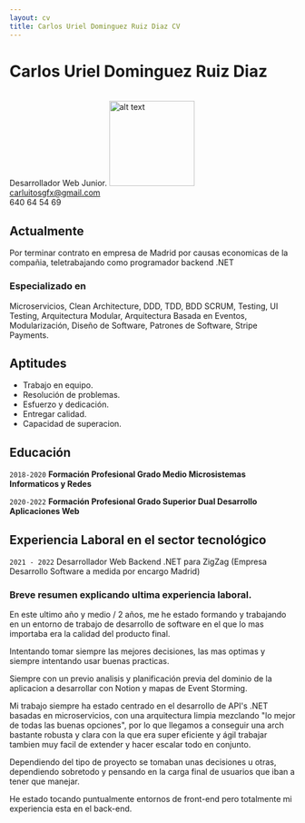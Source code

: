 ```yaml
---
layout: cv
title: Carlos Uriel Dominguez Ruiz Diaz CV
---
```

# Carlos Uriel Dominguez Ruiz Diaz

<br>
Desarrollador Web Junior.


<img src="https://i.postimg.cc/GpxFf5pq/Carlos-2022.png" alt="alt text" title="Carlos Uriel 2022" width="150"/>

<div id="webaddress">
<a href="carluitosgfx@gmail.com">carluitosgfx@gmail.com</a>
<br>
<a>640 64 54 69</a>
</div>


## Actualmente

Por terminar contrato en empresa de Madrid por causas economicas de la compañia, teletrabajando como programador backend .NET


### Especializado en

Microservicios, Clean Architecture, DDD, TDD, BDD SCRUM, Testing, UI Testing, Arquitectura Modular, Arquitectura Basada en Eventos, Modularización, Diseño de Software, Patrones de Software, Stripe Payments.


## Aptitudes
- Trabajo en equipo.
- Resolución de problemas.
- Esfuerzo y dedicación.
- Entregar calidad.
- Capacidad de superacion.


## Educación

`2018-2020`
__Formación Profesional Grado Medio Microsistemas Informaticos y Redes__

`2020-2022`
__Formación Profesional Grado Superior Dual Desarrollo Aplicaciones Web__


## Experiencia Laboral en el sector tecnológico

`2021 - 2022`
Desarrollador Web Backend .NET para ZigZag (Empresa Desarrollo Software a medida por encargo Madrid)


### Breve resumen explicando ultima experiencia laboral.

En este ultimo año y medio / 2 años, me he estado formando y trabajando en un entorno de trabajo de desarrollo de software en el que lo mas importaba era la calidad del producto final.

Intentando tomar siempre las mejores decisiones, las mas optimas y siempre intentando usar buenas practicas.

Siempre con un previo analisis y planificación previa del dominio de la aplicacion a desarrollar con Notion y mapas de Event Storming.

Mi trabajo siempre ha estado centrado en el desarrollo de API's .NET basadas en microservicios, con una arquitectura limpia mezclando "lo mejor de todas las buenas opciones", por lo que llegamos a conseguir una arch bastante robusta y clara con la que era super eficiente y ágil trabajar tambien muy facil de extender y hacer escalar todo en conjunto.

Dependiendo del tipo de proyecto se tomaban unas decisiones u otras, dependiendo sobretodo y pensando en la carga final de usuarios que iban a tener que manejar.

He estado tocando puntualmente entornos de front-end pero totalmente mi experiencia esta en el back-end.